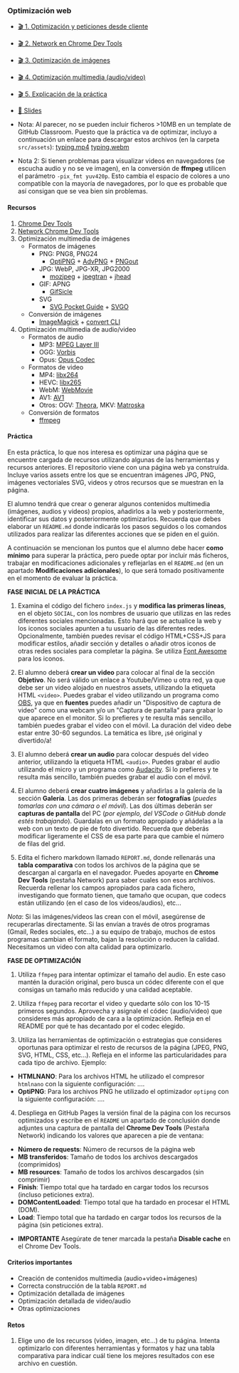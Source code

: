 ### Optimización web

- [🎬 1. Optimización y peticiones desde cliente](https://youtu.be/dSzW3EJEqio)
- [🎬 2. Network en Chrome Dev Tools](https://youtu.be/LD1xEsajwKw)
- [🎬 3. Optimización de imágenes](https://youtu.be/SnLLr1KMTHc)
- [🎬 4. Optimización multimedia (audio/video)](https://youtu.be/oSy6GPwQXlc)
- [🎬 5. Explicación de la práctica](https://youtu.be/pGpEAKeW6J0)
- [📗 Slides](https://docs.google.com/presentation/d/1S6B_fibEJKUvxEhcsDnIKgTdw3PeA4j9BhidJcHB7dY/present)

- Nota: Al parecer, no se pueden incluir ficheros >10MB en un template de GitHub Classroom. Puesto que la práctica va de optimizar, incluyo a continuación un enlace para descargar estos archivos (en la carpeta `src/assets`): [typing.mp4](typing.mp4) [typing.webm](typing.webm)

- Nota 2: Si tienen problemas para visualizar videos en navegadores (se escucha audio y no se ve imagen), en la conversión de **ffmpeg** utilicen el parámetro `-pix_fmt yuv420p`. Esto cambia el espacio de colores a uno compatible con la mayoría de navegadores, por lo que es probable que así consigan que se vea bien sin problemas.

#### Recursos

1. [Chrome Dev Tools](https://developers.google.com/web/tools/chrome-devtools)
2. [Network Chrome Dev Tools](https://developers.google.com/web/tools/chrome-devtools/network)
3. Optimización multimedia de imágenes
   - Formatos de imágenes
     - PNG: PNG8, PNG24
       - [OptiPNG](http://optipng.sourceforge.net/) + [AdvPNG](http://www.advancemame.it/doc-advpng.html) + [PNGout](http://advsys.net/ken/utils.htm)
     - JPG: WebP, JPG-XR, JPG2000
       - [mozjpeg](https://github.com/mozilla/mozjpeg) + [jpegtran](https://jpegclub.org/jpegtran/) + [jhead](https://www.sentex.ca/~mwandel/jhead/)
     - GIF: APNG
       - [GifSicle](https://github.com/kohler/gifsicle)
     - SVG
       - [SVG Pocket Guide](https://svgpocketguide.com/) + [SVGO](https://github.com/svg/svgo)
   - Conversión de imágenes
     - [ImageMagick](https://imagemagick.org/) + [convert CLI](https://imagemagick.org/script/convert.php)
4. Optimización multimedia de audio/video
   - Formatos de audio
     - MP3: [MPEG Layer III](https://www.iis.fraunhofer.de/en/ff/amm/consumer-electronics/mp3.html)
     - OGG: [Vorbis](https://xiph.org/vorbis/)
     - Opus: [Opus Codec](http://opus-codec.org/)
   - Formatos de video
     - MP4: [libx264](https://www.videolan.org/developers/x264.html)
     - HEVC: [libx265](http://x265.org/)
     - WebM: [WebMovie](https://www.webmproject.org/)
     - AV1: [AV1](https://aomedia.org/)
     - Otros: OGV: [Theora](https://theora.org/), MKV: [Matroska](https://matroska.org/)
   - Conversión de formatos
     - [ffmpeg](https://www.ffmpeg.org/)

#### Práctica

En esta práctica, lo que nos interesa es optimizar una página que se encuentre cargada de recursos utilizando algunas de las herramientas y recursos anteriores. El repositorio viene con una página web ya construída. Incluye varios assets entre los que se encuentran imágenes JPG, PNG, imágenes vectoriales SVG, videos y otros recursos que se muestran en la página.

El alumno tendrá que crear o generar algunos contenidos multimedia (imágenes, audios y videos) propios, añadirlos a la web y posteriormente, identificar sus datos y posteriormente optimizarlos. Recuerda que debes elaborar un `README.md` donde indicarás los pasos seguidos o los comandos utilizados para realizar las diferentes acciones que se piden en el guión.

A continuación se mencionan los puntos que el alumno debe hacer **como mínimo** para superar la práctica, pero puede optar por incluir más ficheros, trabajar en modificaciones adicionales y reflejarlas en el `README.md` (en un apartado **Modificaciones adicionales**), lo que será tomado positivamente en el momento de evaluar la práctica.

**FASE INICIAL DE LA PRÁCTICA**

1. Examina el código del fichero `index.js` y **modifica las primeras líneas**, en el objeto `SOCIAL`, con los nombres de usuario que utilizas en las redes diferentes sociales mencionadas. Esto hará que se actualice la web y los iconos sociales apunten a tu usuario de las diferentes redes. Opcionalmente, también puedes revisar el código HTML+CSS+JS para modificar estilos, añadir sección y detalles o añadir otros iconos de otras redes sociales para completar la página. Se utiliza [Font Awesome](https://fontawesome.com/) para los iconos.

2. El alumno deberá **crear un video** para colocar al final de la sección **Objetivo**. No será válido un enlace a Youtube/Vimeo u otra red, ya que debe ser un video alojado en nuestros assets, utilizando la etiqueta HTML `<video>`. Puedes grabar el video utilizando un programa como [OBS](https://obsproject.com/es), ya que en **fuentes** puedes añadir un "Dispositivo de captura de video" como una webcam y/o un "Captura de pantalla" para grabar lo que aparece en el monitor. Si lo prefieres y te resulta más sencillo, también puedes grabar el video con el móvil. La duración del video debe estar entre 30-60 segundos. La temática es libre, ¡sé original y divertido/a!

3. El alumno deberá **crear un audio** para colocar después del video anterior, utilizando la etiqueta HTML `<audio>`. Puedes grabar el audio utilizando el micro y un programa como [Audacity](https://www.audacityteam.org/). Si lo prefieres y te resulta más sencillo, también puedes grabar el audio con el móvil.

4. El alumno deberá **crear cuatro imágenes** y añadirlas a la galería de la sección **Galería**. Las dos primeras deberán ser **fotografías** (_puedes tomarlas con una cámara o el móvil_). Las dos últimas deberán ser **capturas de pantalla** del PC (_por ejemplo, del VSCode o GitHub donde estés trabajando_). Guardalas en un formato apropiado y añádelas a la web con un texto de pie de foto divertido. Recuerda que deberás modificar ligeramente el CSS de esa parte para que cambie el número de filas del grid.

5. Edita el fichero markdown llamado `REPORT.md`, donde rellenarás una **tabla comparativa** con todos los archivos de la página que se descargan al cargarla en el navegador. Puedes apoyarte en **Chrome Dev Tools** (pestaña Network) para saber cuales son esos archivos. Recuerda rellenar los campos apropiados para cada fichero, investigando que formato tienen, que tamaño que ocupan, que codecs están utilizando (en el caso de los videos/audios), etc...

_Nota_: Si las imágenes/videos las crean con el móvil, asegúrense de recuperarlas directamente. Si las envían a través de otros programas (Gmail, Redes sociales, etc...) a su equipo de trabajo, muchos de estos programas cambian el formato, bajan la resolución o reducen la calidad. Necesitamos un video con alta calidad para optimizarlo.

**FASE DE OPTIMIZACIÓN**

1. Utiliza `ffmpeg` para intentar optimizar el tamaño del audio. En este caso mantén la duración original, pero busca un códec diferente con el que consigas un tamaño más reducido y una calidad aceptable.

2. Utiliza `ffmpeg` para recortar el video y quedarte sólo con los 10-15 primeros segundos. Aprovecha y asignale el códec (audio/video) que consideres más apropiado de cara a la optimización. Refleja en el README por qué te has decantado por el codec elegido.

3. Utiliza las herramientas de optimización o estrategias que consideres oportunas para optimizar el resto de recursos de la página (JPEG, PNG, SVG, HTML, CSS, etc...). Refleja en el informe las particularidades para cada tipo de archivo. Ejemplo:

- **HTMLNANO**: Para los archivos HTML he utilizado el compresor `htmlnano` con la siguiente configuración: ....
- **OptiPNG**: Para los archivos PNG he utilizado el optimizador `optipng` con la siguiente configuración: ....

4. Despliega en GitHub Pages la versión final de la página con los recursos optimizados y escribe en el `README` un apartado de conclusión donde adjuntes una captura de pantalla del **Chrome Dev Tools** (Pestaña Network) indicando los valores que aparecen a pie de ventana:

- **Número de requests**: Número de recursos de la página web
- **MB transferidos**: Tamaño de todos los archivos descargados (comprimidos)
- **MB resources**: Tamaño de todos los archivos descargados (sin comprimir)
- **Finish**: Tiempo total que ha tardado en cargar todos los recursos (incluso peticiones extra).
- **DOMContentLoaded**: Tiempo total que ha tardado en procesar el HTML (DOM).
- **Load**: Tiempo total que ha tardado en cargar todos los recursos de la página (sin peticiones extra).

* **IMPORTANTE** Asegúrate de tener marcada la pestaña **Disable cache** en el Chrome Dev Tools.

#### Criterios importantes

- Creación de contenidos multimedia (audio+video+imágenes)
- Correcta construcción de la tabla `REPORT.md`
- Optimización detallada de imágenes
- Optimización detallada de video/audio
- Otras optimizaciones

#### Retos

1. Elige uno de los recursos (video, imagen, etc...) de tu página. Intenta optimizarlo con diferentes herramientas y formatos y haz una tabla comparativa para indicar cuál tiene los mejores resultados con ese archivo en cuestión.
